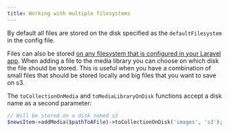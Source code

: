```yaml
---
title: Working with multiple filesystems
---
```


By default all files are stored on the disk specified as the `defaultFilesystem` in the config file. 

Files can also be stored [on any filesystem that is configured in your Laravel app](http://laravel.com/docs/5.0/filesystem#configuration). When adding a file to the media library you can choose on which disk the file should be stored. This is useful when you have a combination of small files that should be stored locally and big files that you want to save on s3.

The `toCollectionOnMedia` and `toMediaLibraryOnDisk` functions accept a disk name as a second parameter:

```php
// Will be stored on a disk named s3
$newsItem->addMedia($pathToAFile)->toCollectionOnDisk('images', 's3');
```
